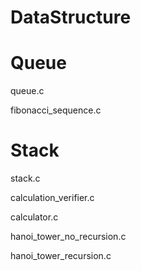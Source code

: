# DataStructure


# Queue
queue.c

fibonacci_sequence.c


# Stack
stack.c

calculation_verifier.c

calculator.c

hanoi_tower_no_recursion.c

hanoi_tower_recursion.c

